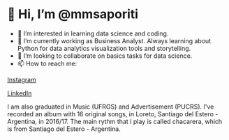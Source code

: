 # 👋 Hi, I’m @mmsaporiti
- 👀 I’m interested in learning data science and coding. 
- 🌱 I’m currently working as Business Analyst. Always learning about Python for data analytics visualization tools and storytelling.
- 💞️ I’m looking to collaborate on basics tasks for data science.
- 📫 How to reach me:
  
[Instagram](https://www.instagram.com/marcossaporiti/)

[LinkedIn](https://www.linkedin.com/in/marcos-saporiti/)

I am also graduated in Music (UFRGS) and Advertisement (PUCRS). I've recorded an album with 16 original songs, in Loreto, Santiago del Estero - Argentina, in 2016/17. The main rythm that I play is called chacarera, which is from Santiago del Estero - Argentina.
